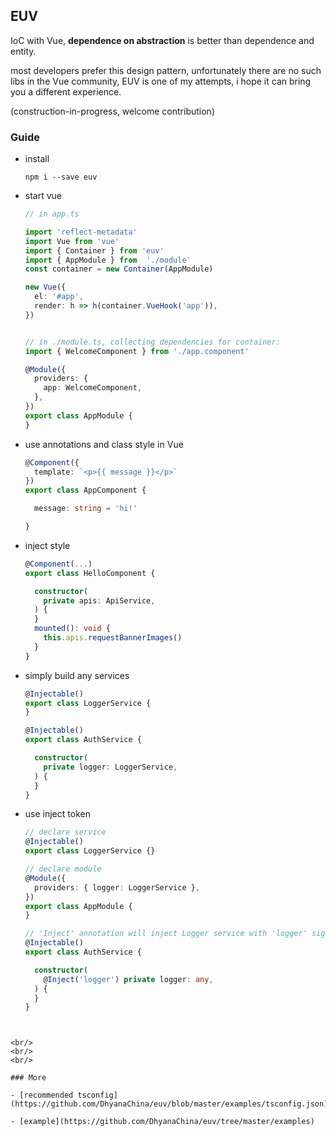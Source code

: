 ## EUV
IoC with Vue, **dependence on abstraction** is better than dependence and entity.

most developers prefer this design pattern, unfortunately there are no such libs in the Vue community, EUV is one of my attempts,
i hope it can bring you a different experience.

(construction-in-progress, welcome contribution)

### Guide

- install

  `npm i --save euv`

- start vue

  ```typescript
  // in app.ts

  import 'reflect-metadata'
  import Vue from 'vue'
  import { Container } from 'euv'
  import { AppModule } from  './module'
  const container = new Container(AppModule)

  new Vue({
    el: '#app',
    render: h => h(container.VueHook('app')),
  })


  // in ./module.ts, collecting dependencies for container:
  import { WelcomeComponent } from './app.component'

  @Module({
    providers: {
      app: WelcomeComponent,
    },
  })
  export class AppModule {
  }

  ```

- use annotations and class style in Vue

  ```typescript
  @Component({
    template: `<p>{{ message }}</p>`
  })
  export class AppComponent {

    message: string = 'hi!'

  }
  ```

- inject style

  ```typescript
  @Component(...)
  export class HelloComponent {

    constructor(
      private apis: ApiService,
    ) {
    }
    mounted(): void {
      this.apis.requestBannerImages()
    }
  }
  ```

- simply build any services

  ```typescript
  @Injectable()
  export class LoggerService {
  }

  @Injectable()
  export class AuthService {

    constructor(
      private logger: LoggerService,
    ) {
    }
  }
  ```

- use inject token

  ```typescript
  // declare service
  @Injectable()
  export class LoggerService {}

  // declare module
  @Module({
    providers: { logger: LoggerService },
  })
  export class AppModule {
  }

  // 'Inject' annotation will inject Logger service with 'logger' sign.
  @Injectable()
  export class AuthService {

    constructor(
      @Inject('logger') private logger: any,
    ) {
    }
  }
```


<br/>
<br/>
<br/>

### More

- [recommended tsconfig](https://github.com/DhyanaChina/euv/blob/master/examples/tsconfig.json)

- [example](https://github.com/DhyanaChina/euv/tree/master/examples)







